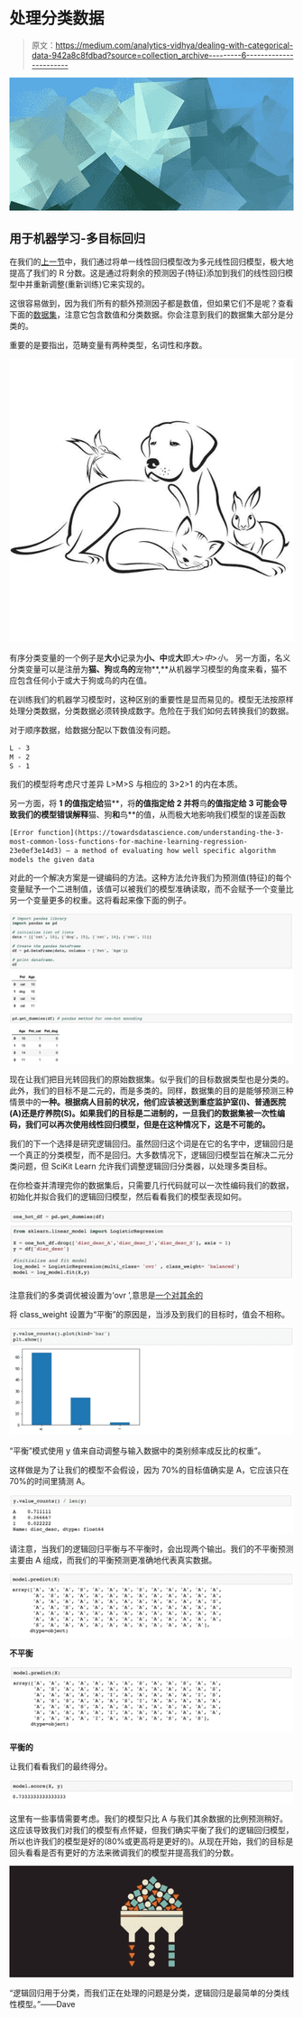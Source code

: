 # 处理分类数据

> 原文：<https://medium.com/analytics-vidhya/dealing-with-categorical-data-942a8c8fdbad?source=collection_archive---------6----------------------->

![](img/7263808af05e67171f1fd648c6e60539.png)

## 用于机器学习-多目标回归

在我们的[上一节](/@mulbahkallen/exploring-linear-regression-474752ba1761)中，我们通过将单一线性回归模型改为多元线性回归模型，极大地提高了我们的 R 分数。这是通过将剩余的预测因子(特征)添加到我们的线性回归模型中并重新调整(重新训练)它来实现的。

这很容易做到，因为我们所有的额外预测因子都是数值，但如果它们不是呢？查看下面的[数据集](https://archive.ics.uci.edu/ml/datasets/Post-Operative+Patient)，注意它包含数值和分类数据。你会注意到我们的数据集大部分是分类的。

重要的是要指出，范畴变量有两种类型，名词性和序数。

![](img/dc966f9b961fc186dbf1b8f8cbb6e97c.png)

有序分类变量的一个例子是**大小**记录为**小、中**或**大**即*大>中>小。* 另一方面，名义分类变量可以是注册为**猫、狗**或**鸟的**宠物**,**从机器学习模型的角度来看，猫不应包含任何小于或大于狗或鸟的内在值。

在训练我们的机器学习模型时，这种区别的重要性是显而易见的。模型无法按原样处理分类数据，分类数据必须转换成数字。危险在于我们如何去转换我们的数据。

对于顺序数据，给数据分配以下数值没有问题。

```
L - 3
M - 2 
S - 1 
```

我们的模型将考虑尺寸差异 L>M>S 与相应的 3>2>1 的内在本质。

另一方面，将 **1 的值指定给**猫**，将**的值指定给 **2** 并将**鸟**的值指定给 **3** 可能会导致我们的模型错误解释**猫、狗**和**鸟**的值，从而极大地影响我们模型的误差函数

```
[Error function](https://towardsdatascience.com/understanding-the-3-most-common-loss-functions-for-machine-learning-regression-23e0ef3e14d3) — a method of evaluating how well specific algorithm models the given data
```

对此的一个解决方案是一键编码的方法。这种方法允许我们为预测值(特征)的每个变量赋予一个二进制值，该值可以被我们的模型准确读取，而不会赋予一个变量比另一个变量更多的权重。这将看起来像下面的例子。

![](img/feef273562b9f4df768d0f01a937626f.png)

现在让我们把目光转回我们的原始数据集。似乎我们的目标数据类型也是分类的。此外，我们的目标不是二元的，而是多类的。同样，数据集的目的是能够预测三种情景中的**一种。根据病人目前的状况，他们应该被送到重症监护室(I)、普通医院(A)还是疗养院(S)。如果我们的目标是二进制的，一旦我们的数据集被一次性编码，我们可以再次使用线性回归模型，但是在这种情况下，这是不可能的。**

我们的下一个选择是研究逻辑回归。虽然回归这个词是在它的名字中，逻辑回归是一个真正的分类模型，而不是回归。大多数情况下，逻辑回归模型旨在解决二元分类问题，但 SciKit Learn 允许我们调整逻辑回归分类器，以处理多类目标。

在你检查并清理完你的数据集后，只需要几行代码就可以一次性编码我们的数据，初始化并拟合我们的逻辑回归模型，然后看看我们的模型表现如何。

![](img/3128b9c1a3d901e618cb5b955500de05.png)

注意我们的多类调优被设置为‘ovr ’,意思是[一个对其余的](https://en.wikipedia.org/wiki/Multiclass_classification)

将 class_weight 设置为“平衡”的原因是，当涉及到我们的目标时，值会不相称。

![](img/9a5db0e567b68b777b47a12caa261eaf.png)

“平衡”模式使用 y 值来自动调整与输入数据中的类别频率成反比的权重”。

这样做是为了让我们的模型不会假设，因为 70%的目标值确实是 A，它应该只在 70%的时间里猜测 A。

![](img/7808fa48272d1fa9f9e6c4becda0bdeb.png)

请注意，当我们的逻辑回归平衡与不平衡时，会出现两个输出。我们的不平衡预测主要由 A 组成，而我们的平衡预测更准确地代表真实数据。

![](img/7248062b9f5aeafacbc581ccec5510f5.png)

**不平衡**

![](img/cc4ec9b48604edb229e360451de074a7.png)

**平衡的**

让我们看看我们的最终得分。

![](img/6e05a0b98054ad1ac9d4ffc192204dd2.png)

这里有一些事情需要考虑。我们的模型只比 A 与我们其余数据的比例预测稍好。这应该导致我们对我们的模型有点怀疑，但我们确实平衡了我们的逻辑回归模型，所以也许我们的模型是好的(80%或更高将是更好的)。从现在开始，我们的目标是回头看看是否有更好的方法来微调我们的模型并提高我们的分数。

![](img/462e5317ed7e2f83f0d2a75a97d2b7d1.png)

“逻辑回归用于分类，而我们正在处理的问题是分类，逻辑回归是最简单的分类线性模型。”——Dave